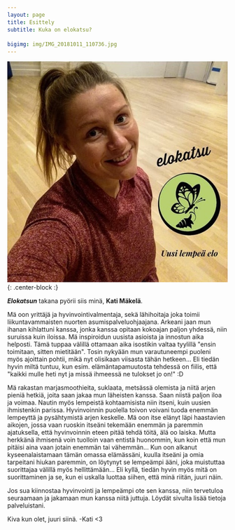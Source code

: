 ```yaml
---
layout: page
title: Esittely
subtitle: Kuka on elokatsu?

bigimg: img/IMG_20181011_110736.jpg
---
```


![elokatsu](./img/elokatsu.jpg){: .center-block :}

***Elokatsun*** takana pyörii siis minä, **Kati Mäkelä**.

Mä oon yrittäjä ja hyvinvointivalmentaja, sekä lähihoitaja joka toimii liikuntavammaisten nuorten asumispalveluohjaajana.
Arkeani jaan mun ihanan kihlattuni kanssa, jonka kanssa opitaan kokoajan paljon yhdessä, niin suruissa kuin iloissa.
Mä inspiroidun uusista asioista ja innostun aika helposti. Tämä tuppaa välillä ottamaan aika isostikin valtaa tyylillä "ensin toimitaan, sitten mietitään". Tosin nykyään mun varautuneempi puoleni myös ajoittain pohtii, mikä nyt olisikaan viisasta tähän hetkeen... Eli tiedän hyvin miltä tuntuu, kun esim. elämäntapamuutosta tehdessä on fiilis, että "kaikki mulle heti nyt ja missä ihmeessä ne tulokset jo on!" :D

Mä rakastan marjasmoothieita, suklaata, metsässä olemista ja niitä arjen pieniä hetkiä, joita saan jakaa mun läheisten kanssa. Saan niistä paljon iloa ja voimaa. Nautin myös lempeistä kohtaamisista niin itseni, kuin uusien ihmistenkin parissa.
Hyvinvoinnin puolella toivon voivani tuoda enemmän lempeyttä ja pysähtymistä arjen keskelle. Mä oon itse elänyt läpi haastavien aikojen, jossa vaan ruoskin itseäni tekemään enemmän ja paremmin ajatuksella, että hyvinvoinnin eteen pitää tehdä töitä, älä oo laiska. Mutta herkkänä ihmisenä voin tuolloin vaan entistä huonommin, kun koin että mun pitäisi aina vaan jotain enemmän tai vähemmän...
Kun oon alkanut kyseenalaistamaan tämän omassa elämässäni, kuulla itseäni ja omia tarpeitani hiukan paremmin, on löytynyt se lempeämpi ääni, joka muistuttaa suorittajaa välillä myös hellittämään... Eli kyllä, tiedän hyvin myös mitä on suorittaminen ja se, kun ei uskalla luottaa siihen, että minä riitän, juuri näin.

Jos sua kiinnostaa hyvinvointi ja lempeämpi ote sen kanssa, niin tervetuloa seuraamaan ja jakamaan mun kanssa niitä juttuja. Löydät sivulta lisää tietoja palveluistani.

Kiva kun olet, juuri siinä. -Kati <3 
